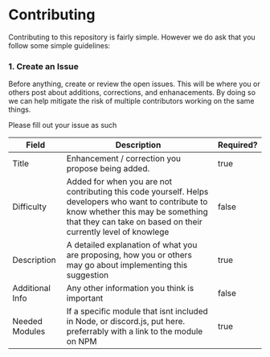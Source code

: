 # Contributing

Contributing to this repository is fairly simple. However we do ask that you follow some simple guidelines: 

### 1. Create an Issue
Before anything, create or review the open issues. This will be where you or others post about additions, corrections, and enhanacements. By doing so we can help mitigate
the risk of multiple contributors working on the same things. 

Please fill out your issue as such

| Field | Description | Required? |
|-------|-------------|-----------| 
| Title | Enhancement / correction you propose being added. | true | 
| Difficulty | Added for when you are not contributing this code yourself. Helps developers who want to contribute to know whether this may be something that they can take on based on their currently level of knowlege | false
| Description | A detailed explanation of what you are proposing, how you or others may go about implementing this suggestion | true |
| Additional Info | Any other information you think is important | false | 
| Needed Modules | If a specific module that isnt included in Node, or discord.js, put here. preferrably with a link to the module on NPM | true |



